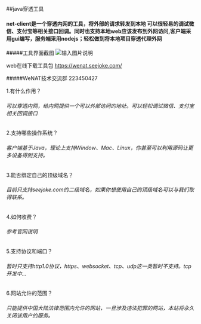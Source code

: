 ##java穿透工具

#### net-client是一个穿透内网的工具，将外部的请求转发到本地 可以很轻易的调试微信、支付宝等相关接口回调。同时也支持本地web应该发布到外网访问,客户端采用gui编写，服务端采用nodejs；轻松做到将本地项目穿透代理外网

#####工具界面截图
![输入图片说明](https://wenat.seejoke.com/static/images/test.gif "云系统.png")

web在线下载工具包
https://wenat.seejoke.com/

#####WeNAT技术交流群
223450427

1.有什么作用？
###### 可以穿透内网，给内网提供一个可以外部访问的地址。可以轻松调试微信、支付宝相关回调接口

2.支持哪些操作系统？
###### 客户端基于Java，理论上支持Window、Mac、Linux，你甚至可以利用源码让更多设备得到支持。

3.能否绑定自己的顶级域名？
###### 目前只支持seejoke.com的二级域名，如果你想使用自己的顶级域名可以与我们取得联系。

4.如何收费？
###### 参考官网说明

5.支持协议和端口？
###### 暂时只支持http1.0协议，https、websocket、tcp、udp这一类暂时不支持。tcp开发中...

6.网站允许的范围？
###### 只能提供中国大陆法律范围内允许的网站，一旦涉及违法犯罪的网站，本站将永久关闭该用户的服务。